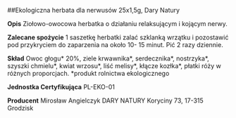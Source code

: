 ##Ekologiczna herbata dla nerwusów 25x1,5g, Dary Natury

**Opis** Ziołowo-owocowa herbatka o działaniu relaksującym i kojącym nerwy. 

**Zalecane spożycie** 1 saszetkę herbatki zalać szklanką wrzątku i pozostawić pod przykryciem do zaparzenia na około 10- 15 minut. Pić 2 razy dziennie.

**Skład** Owoc głogu* 20%, ziele krwawnika*, serdecznika*, nostrzyka*, szyszki chmielu*, kwiat wrzosu*, liść melisy*, kłącze kozłka*, płatki róży w różnych proporcjach. 
*produkt rolnictwa ekologicznego

**Jednostka Certyfikująca** PL-EKO-01

**Producent** Mirosław Angielczyk DARY NATURY
Koryciny 73, 17-315 Grodzisk